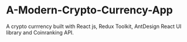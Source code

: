 # A-Modern-Crypto-Currency-App
A crypto currrency built with React js, Redux Toolkit, AntDesign React UI library and Coinranking API.
